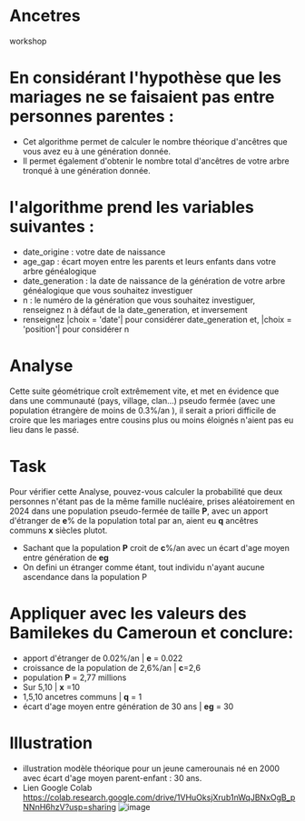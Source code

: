 
# Ancetres
workshop
# En considérant l'hypothèse que les mariages ne se faisaient pas entre personnes parentes :
  - Cet algorithme permet de calculer le nombre théorique d'ancêtres que vous avez eu à une génération donnée.
  - Il permet également d'obtenir le nombre total d'ancêtres de votre arbre tronqué à une génération donnée.
# l'algorithme prend les variables suivantes :
  - date_origine : votre date de naissance
  - age_gap : écart moyen entre les parents et leurs enfants dans votre arbre généalogique
  - date_generation : la date de naissance de la génération de votre arbre généalogique que vous souhaitez investiguer
  - n : le numéro de la génération que vous souhaitez investiguer, renseignez n à défaut de la date_generation, et inversement
  - renseignez |choix = 'date'| pour considérer date_generation et, |choix = 'position'| pour considérer n
# Analyse
  Cette suite géométrique croît extrêmement vite, et met en évidence que dans une communauté (pays, village, clan...)
  pseudo fermée (avec une population étrangère de moins de 0.3%/an ), il serait a priori difficile de croire que les mariages entre cousins plus ou moins éloignés
  n'aient pas eu lieu dans le passé.
# Task
  Pour vérifier cette Analyse, pouvez-vous calculer la probabilité que deux personnes n'étant pas de la même famille nucléaire, prises aléatoirement en 2024
  dans une population pseudo-fermée de taille **P**, avec un apport d'étranger de **e**% de la population total par an, aient eu **q** ancêtres communs **x** siècles plutot.
  - Sachant que la population **P** croit de **c**%/an avec un écart d'age moyen entre génération de **eg**
  - On defini un étranger comme étant, tout individu n'ayant aucune ascendance dans la population P

# Appliquer avec les valeurs des Bamilekes du Cameroun et conclure:
  - apport d'étranger de 0.02%/an | **e** = 0.022
  - croissance de la population de 2,6%/an | **c**=2,6
  - population **P** = 2,77 millions
  - Sur 5,10 | **x** =10
  - 1,5,10 ancetres communs | **q** = 1
  - écart d'age moyen entre génération de 30 ans | **eg** = 30
# Illustration
  - illustration modèle théorique pour un jeune camerounais né en 2000 avec écart d'age moyen parent-enfant : 30 ans.
  - Lien Google Colab  https://colab.research.google.com/drive/1VHuOksjXrub1nWqJBNxOgB_pNNnH6hzV?usp=sharing
![image](https://github.com/user-attachments/assets/8da6beba-ff11-4431-bf6a-578e940563c9)



